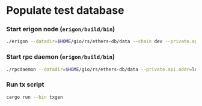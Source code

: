# Populate test database
### Start erigon node (`erigon/build/bin`)
```bash
./erigon --datadir=$HOME/gio/rs/ethers-db/data --chain dev --private.api.addr=localhost:9090 --mine
```

### Start rpc daemon (`erigon/build/bin`)
```bash
./rpcdaemon --datadir=$HOME/gio/rs/ethers-db/data --private.api.addr=localhost:9090 --http.api=eth,erigon,web3,net,debug,trace,txpool,parity
```

### Run tx script
```bash
cargo run --bin txgen
```
